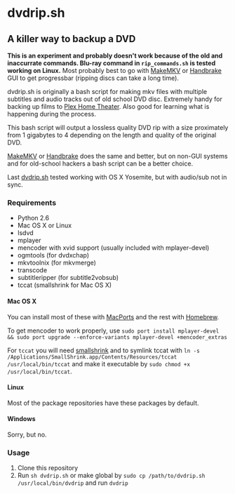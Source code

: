 # dvdrip.sh
## A killer way to backup a DVD

**This is an experiment and probably doesn't work because of the old and inaccurrate commands. Blu-ray command in `rip_commands.sh` is tested working on Linux.** Most probably best to go with [MakeMKV](http://www.makemkv.com/) or [Handbrake](https://handbrake.fr/) GUI to get progressbar (ripping discs can take a long time).

dvdrip.sh is originally a bash script for making mkv files with multiple subtitles and audio tracks out of old school DVD disc. Extremely handy for backing up films to [Plex Home Theater](http://www.plex.tv). Also good for learning what is happening during the process.

This bash script will output a lossless quality DVD rip with a size proximately from 1 gigabytes to 4 depending on the length and quality of the original DVD.

[MakeMKV](http://www.makemkv.com/) or [Handbrake](https://handbrake.fr/) does the same and better, but on non-GUI systems and for old-school hackers a bash script can be a better choice.

Last [dvdrip.sh](https://raw.githubusercontent.com/ronilaukkarinen/dvdrip/2f67dcb6587dab67eb51e0b38f5f10a5a7f0049c/dvdrip.sh) tested working with OS X Yosemite, but with audio/sub not in sync.

### Requirements

- Python 2.6
- Mac OS X or Linux
- lsdvd
- mplayer
- mencoder with xvid support (usually included with mplayer-devel)
- ogmtools (for dvdxchap)
- mkvtoolnix (for mkvmerge)
- transcode
- subtitleripper (for subtitle2vobsub)
- tccat (smallshrink for Mac OS X)

#### Mac OS X

You can install most of these with [MacPorts](http://www.macports.org) and the rest with [Homebrew](http://brew.sh).

To get mencoder to work properly, use `sudo port install mplayer-devel && sudo port upgrade --enforce-variants mplayer-devel +mencoder_extras`

For `tccat` you will need [smallshrink](https://code.google.com/p/smallshrink/) and to symlink tccat with `ln -s /Applications/SmallShrink.app/Contents/Resources/tccat /usr/local/bin/tccat` and make it executable by `sudo chmod +x /usr/local/bin/tccat`.

#### Linux

Most of the package repositories have these packages by default.

#### Windows

Sorry, but no.

### Usage

1. Clone this repository
2. Run `sh dvdrip.sh` or make global by `sudo cp /path/to/dvdrip.sh /usr/local/bin/dvdrip` and run `dvdrip`